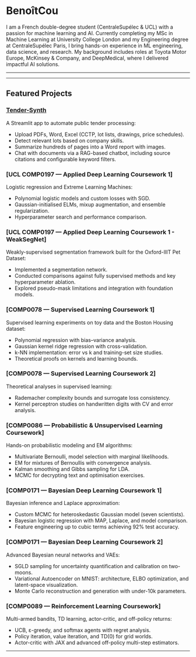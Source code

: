 # BenoîtCou

I am a French double-degree student (CentraleSupélec & UCL) with a passion for machine learning and AI. Currently completing my MSc in Machine Learning at University College London and my Engineering degree at CentraleSupélec Paris, I bring hands-on experience in ML engineering, data science, and research. My background includes roles at Toyota Motor Europe, McKinsey & Company, and DeepMedical, where I delivered impactful AI solutions.

---
---

## Featured Projects

### [Tender-Synth](https://github.com/BenoitCou/Tender-Synth)
A Streamlit app to automate public tender processing:
- Upload PDFs, Word, Excel (CCTP, lot lists, drawings, price schedules).
- Detect relevant lots based on company skills.
- Summarize hundreds of pages into a Word report with images.
- Chat with documents via a RAG-based chatbot, including source citations and configurable keyword filters.

### [UCL COMP0197 — Applied Deep Learning Coursework 1]
Logistic regression and Extreme Learning Machines:
- Polynomial logistic models and custom losses with SGD.
- Gaussian-initialised ELMs, mixup augmentation, and ensemble regularization.
- Hyperparameter search and performance comparison.

### [UCL COMP0197 — Applied Deep Learning Coursework 1 - WeakSegNet]
Weakly-supervised segmentation framework built for the Oxford-IIIT Pet Dataset:
- Implemented a segmentation network.
- Conducted comparisons against fully supervised methods and key hyperparameter ablation.
- Explored pseudo-mask limitations and integration with foundation models.

### [COMP0078 — Supervised Learning Coursework 1]
Supervised learning experiments on toy data and the Boston Housing dataset:
- Polynomial regression with bias–variance analysis.
- Gaussian kernel ridge regression with cross-validation.
- k-NN implementation: error vs k and training-set size studies.
- Theoretical proofs on kernels and learning bounds.

### [COMP0078 — Supervised Learning Coursework 2]
Theoretical analyses in supervised learning:
- Rademacher complexity bounds and surrogate loss consistency.
- Kernel perceptron studies on handwritten digits with CV and error analysis.

### [COMP0086 — Probabilistic & Unsupervised Learning Coursework]
Hands-on probabilistic modeling and EM algorithms:
- Multivariate Bernoulli, model selection with marginal likelihoods.
- EM for mixtures of Bernoullis with convergence analysis.
- Kalman smoothing and Gibbs sampling for LDA.
- MCMC for decrypting text and optimisation exercises.

### [COMP0171 — Bayesian Deep Learning Coursework 1]
Bayesian inference and Laplace approximation:
- Custom MCMC for heteroskedastic Gaussian model (seven scientists).
- Bayesian logistic regression with MAP, Laplace, and model comparison.
- Feature engineering up to cubic terms achieving 92% test accuracy.

### [COMP0171 — Bayesian Deep Learning Coursework 2]
Advanced Bayesian neural networks and VAEs:
- SGLD sampling for uncertainty quantification and calibration on two-moons.
- Variational Autoencoder on MNIST: architecture, ELBO optimization, and latent-space visualization.
- Monte Carlo reconstruction and generation with under-10k parameters.

### [COMP0089 — Reinforcement Learning Coursework]
Multi-armed bandits, TD learning, actor-critic, and off-policy returns:
- UCB, ε-greedy, and softmax agents with regret analysis.
- Policy iteration, value iteration, and TD(0) for grid worlds.
- Actor-critic with JAX and advanced off-policy multi-step estimators.

---
